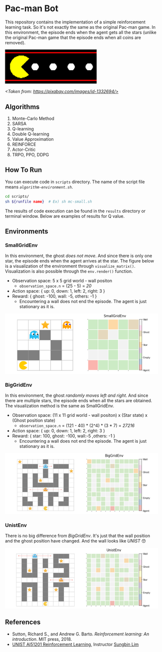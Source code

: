 # Pac-man Bot

This repository contains the implementation of a simple reinforcement learning task. So it's not exactly the same as the original Pac-man game. In this environment, the episode ends when the agent gets all the stars (unlike the original Pac-man game that the episode ends when all coins are removed).

<img src = "./img/video-game.png" width="60%">

*<Taken from: https://pixabay.com/images/id-1332694/>*


## Algorithms

1. Monte-Carlo Method
2. SARSA
2. Q-learning
2. Double Q-learning
2. Value Approximation
2. REINFORCE
2. Actor-Critic
2. TRPO, PPO, DDPG

## How To Run

You can execute code in `scripts` directory. The name of the script file means *`algorithm-environment.sh`*.

```sh
cd scripts/
sh ${runfile name} 	# Ex) sh mc-small.sh
```

The results of code execution can be found in the `results` directory or terminal window. Below are examples of results for Q value.



## Environments

### SmallGridEnv

In this environment, the ghost *does not move*. And since there is only one star, the episode ends when the agent arrives at the star. The figure below is a visualization of the environment through `visualize_matrix()`. Visualization is also possible through the `env.render()` function.

- Observation space: 5 x 5 grid world - wall positon 
  - `observation_space.n`  = (25 - 5) = *20*
- Action space: { up: 0, down: 1, left: 2, right: 3 }
- Reward: { ghost: -100, wall: -5, others: -1 }
  - Encountering a wall does not end the episode. The agent is just stationary as it is.


![img](./img/SGE.png)

### BigGridEnv

In this environment, the ghost *randomly moves left and right*. And since there are multiple stars, the episode ends when all the stars are obtained. The visualization method is the same as SmallGridEnv.

- Observation space: (11 x 11 grid world - wall positon) x (Star state) x (Ghost position state)
  - `observation_space.n` = (121 - 40) * (2^4) * (3 * 7) = *27216*
- Action space: { up: 0, down: 1, left: 2, right: 3 }
- Reward: { star: 100, ghost: -100, wall:-5 ,others: -1 }
  - Encountering a wall does not end the episode. The agent is just stationary as it is.


![img](./img/BGE.png)

### UnistEnv

There is no big difference from *BigGridEnv*. It's just that the wall position and the ghost position have changed. And the wall looks like *UNIST* :kissing_smiling_eyes:

![img](./img/UGE.png)

## References

- Sutton, Richard S., and Andrew G. Barto. *Reinforcement learning: An introduction*. MIT press, 2018.
- [UNIST AI51201 Reinforcement Learning](https://sites.google.com/view/rl-unist-2021-fall/home), Instructor [Sungbin Lim](https://www.google.com/url?q=https%3A%2F%2Fsites.google.com%2Fview%2Fsungbin%2F&sa=D&sntz=1&usg=AFQjCNF8rjDRU3_7d8WL6v4kWLEzeyCZbw)

